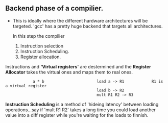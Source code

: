 ## Backend phase of a compilier.

- This is ideally where the different hardware architectures will be targeted.
  'gcc' has a pretty huge backend that targets all architectures.

  In this step the compilier

  1. Instruction selection
  2. Instruction Scheduling.
  3. Register allocation.

Instructions and **'Virtual registers'** are destermined and the **Register Allocator** takes the virtual ones and
maps them to real ones.

```
            a * b                       load a -> R1            R1 is a virtual register
                                        load b -> R2
                                        mult R1 R2 -> R3

```

**Instruction Scheduling** is a method of 'hideing latency' between loading operations...say if 'mult R1 R2' takes
a long time you could load another value into a diff register while you're waiting for the loads to finnish.
